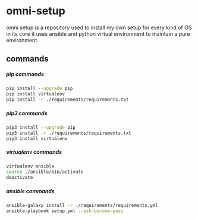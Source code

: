 # omni-setup

omni setup is a repository used to install my own setup for every kind of OS in its core it uses ansible and python virtual environment to maintain a pure environment.

## commands
##### pip commands
```bash
pip install --upgrade pip
pip install virtualenv
pip install -r ./requirements/requirements.txt
```
##### pip3 commands
```bash
pip3 install --upgrade pip
pip3 install -r ./requirements/requirements.txt
pip3 install virtualenv
```

##### virtualenv commands
```bash
virtualenv ansible
source ./ansible/bin/activate
deactivate
```

##### ansible commands
```bash
ansible-galaxy install -r ./requirements/requirements.yml
ansible-playbook setup.yml --ask-become-pass
```